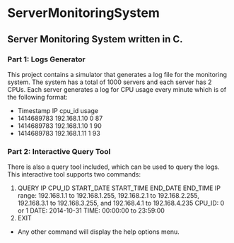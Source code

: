 # ServerMonitoringSystem

## Server Monitoring System written in C.

### Part 1: Logs Generator

This project contains a simulator that generates a log file for the monitoring system. The system has a total of 1000 servers and each server has 2 CPUs. Each server generates a log for CPU usage every minute which is of the following format:

- Timestamp IP cpu_id usage
- 1414689783 192.168.1.10 0 87
- 1414689783 192.168.1.10 1 90
- 1414689783 192.168.1.11 1 93

### Part 2: Interactive Query Tool

There is also a query tool included, which can be used to query the logs. This interactive tool supports two commands:

1. QUERY IP CPU_ID START_DATE START_TIME END_DATE END_TIME
   IP range: 192.168.1.1 to 192.168.1.255, 192.168.2.1 to 192.168.2.255, 192.168.3.1 to 192.168.3.255, and 192.168.4.1 to 192.168.4.235
   CPU_ID: 0 or 1
   DATE: 2014-10-31
   TIME: 00:00:00 to 23:59:00
2. EXIT

- Any other command will display the help options menu.
